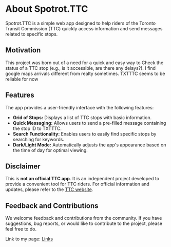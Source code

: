 # About Spotrot.TTC

Spotrot.TTC is a simple web app designed to help riders of the Toronto Transit Commission (TTC) quickly access information and send messages related to specific stops. 

## Motivation

This project was born out of a need for a quick and easy way to Check the status of a TTC stop (e.g., is it accessible, are there any delays?). I find google maps arrivals different from realty sometimes. TXTTTC seems to be reliable for now

## Features

The app provides a user-friendly interface with the following features:

* **Grid of Stops:** Displays a list of TTC stops with basic information.
* **Quick Messaging:** Allows users to send a pre-filled message containing the stop ID to TXTTTC.
* **Search Functionality:** Enables users to easily find specific stops by searching for keywords.
* **Dark/Light Mode:** Automatically adjusts the app's appearance based on the time of day for optimal viewing.

## Disclaimer

This is **not an official TTC app**. It is an independent project developed to provide a convenient tool for TTC riders.  For official information and updates, please refer to the [TTC website](https://www.ttc.ca).

## Feedback and Contributions

We welcome feedback and contributions from the community. If you have suggestions, bug reports, or would like to contribute to the project, please feel free to do.


Link to my page: [Links](https://links.spotrot.com)
